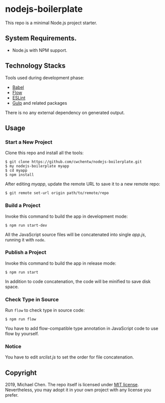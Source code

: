 # nodejs-boilerplate

This repo is a minimal Node.js project starter.

## System Requirements.

* Node.js with NPM support.

## Technology Stacks

Tools used during development phase:

* [Babel](https://babeljs.io/)
* [Flow](https://flow.org/)
* [ESLint](https://eslint.org/)
* [Gulp](https://gulpjs.com/) and related packages
 
There is no any external dependency on generated output.

## Usage

### Start a New Project

Clone this repo and install all the tools:

```
$ git clone https://github.com/cwchentw/nodejs-boilerplate.git
$ my nodejs-boilerplate myapp
$ cd myapp
$ npm install
```

After editing *myapp*, update the remote URL to save it to a new remote repo:

```
$ git remote set-url origin path/to/remote/repo
```

### Build a Project

Invoke this command to build the app in development mode:

```
$ npm run start-dev
```

All the JavaScript source files will be concatenated into single *app.js*, running it with `node`.

### Publish a Project

Invoke this command to build the app in release mode:

```
$ npm run start
```

In addition to code concatenation, the code will be minified to save disk space.

### Check Type in Source

Run `flow` to check type in source code:

```
$ npm run flow
```

You have to add flow-compatible type annotation in JavaScript code to use flow by yourself.

### Notice

You have to edit *srclist.js* to set the order for file concatenation.

## Copyright

2019, Michael Chen. The repo itself is licensed under [MIT license](https://opensource.org/licenses/MIT). Nevertheless, you may adopt it in your own project with any license you prefer.
